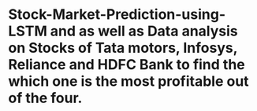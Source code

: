 # Stock-Market-Prediction-using-LSTM and as well as Data analysis on Stocks of Tata motors, Infosys, Reliance and HDFC Bank to find the which one is the most profitable out of the four.
